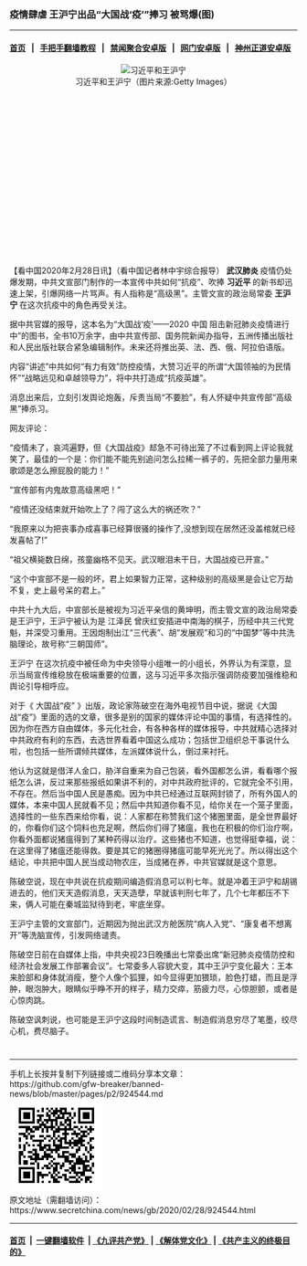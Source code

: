 ### 疫情肆虐 王沪宁出品“大国战‘疫’”捧习 被骂爆(图)
------------------------

#### [首页](https://github.com/gfw-breaker/banned-news/blob/master/README.md) &nbsp;&nbsp;|&nbsp;&nbsp; [手把手翻墙教程](https://github.com/gfw-breaker/guides/wiki) &nbsp;&nbsp;|&nbsp;&nbsp; [禁闻聚合安卓版](https://github.com/gfw-breaker/bn-android) &nbsp;&nbsp;|&nbsp;&nbsp; [网门安卓版](https://github.com/oGate2/oGate) &nbsp;&nbsp;|&nbsp;&nbsp; [神州正道安卓版](https://github.com/SzzdOgate/update) 



<div class="article_right" style="fone-color:#000">
 <p style="text-align:center">
  <img alt="习近平和王沪宁" src="http://img2.secretchina.com/pic/2019/11-4/p2555281a383795926-ss.jpg" style="height:337px; width:600px"/>
  <br>
   习近平和王沪宁（图片来源:Getty Images）
   <span id="hideid" name="hideid" style="color:red;display:none;">
    <span href="https://www.secretchina.com">
    </span>
   </span>
  </br>
 </p>
 <div id="txt-mid1-t21-2017">
  <ins class="adsbygoogle" data-ad-client="ca-pub-1276641434651360" data-ad-slot="2451032099" style="display:inline-block;width:336px;height:280px">
  </ins>
  <div id="SC-22xxx">
  </div>
 </div>
 <p>
  【看中国2020年2月28日讯】（看中国记者林中宇综合报导）
  <strong>
   武汉肺炎
  </strong>
  疫情仍处爆发期，中共文宣部门制作的一本宣传中共如何“抗疫”、吹捧
  <strong>
   <span href="https://www.secretchina.com/news/gb/tag/习近平" target="_blank">
    习近平
   </span>
  </strong>
  的新书却迅速上架，引爆网络一片骂声。有人指称是“高级黑”。主管文宣的政治局常委
  <strong>
   王沪宁
  </strong>
  在这次抗疫中的角色再受关注。
  <span id="hideid" name="hideid" style="color:red;display:none;">
   <span href="https://www.secretchina.com">
   </span>
  </span>
 </p>
 <p>
  据中共官媒的报导，这本名为“大国战‘疫’——2020
  <span href="https://www.secretchina.com" target="_blank">
   中国
  </span>
  阻击新冠肺炎疫情进行中”的图书，全书10万余字，由中共宣传部、国务院新闻办指导，五洲传播出版社和人民出版社联合紧急编辑制作。未来还将推出英、法、西、俄、阿拉伯语版。
 </p>
 <p>
  内容“讲述”中共如何“有力有效”防控疫情，大赞习近平的所谓“大国领袖的为民情怀”“战略远见和卓越领导力”，将中共打造成“抗疫英雄”。
 </p>
 <p>
  消息出来后，立刻引发舆论炮轰，斥责当局“不要脸”，有人怀疑中共宣传部“高级黑”捧杀习。
 </p>
 <p>
  网友评论：
 </p>
 <p>
  “疫情未了，哀鸿遍野，但《大国战疫》𨚫急不可待出笼了不过看到网上评论我就笑了，最佳的一个是：你们能不能先别追问怎么拉稀一裤子的，先把全部力量用来歌颂是怎么擦屁股的能力！”
 </p>
 <p>
  “宣传部有内鬼故意高级黑吧！”
 </p>
 <p>
  “疫情还没结束就开始吹上了？闯了这么大的祸还吹？”
 </p>
 <p>
  “我原来以为把丧事办成喜事已经算很骚的操作了,没想到现在居然还没盖棺就已经发喜帖了!”
 </p>
 <p>
  “祖父横毙数日绵，孩童幽梏不见天。武汉眼泪未干日，大国战疫已开宣。”
 </p>
 <p>
  “这个中宣部不是一般的坏，君上如果智力正常，这种级别的高级黑是会让它万劫不复，史上最号呆的君上。”
 </p>
 <p>
  中共十九大后，中宣部长是被视为习近平亲信的黄坤明，而主管文宣的政治局常委是王沪宁，王沪宁被认为是
  <span href="https://www.secretchina.com/news/gb/tag/江泽民" target="_blank">
   江泽民
  </span>
  曾庆红安插进中南海的棋子，历经中共三代党魁，并深受习重用。王因炮制出江“三代表”、胡“发展观”和习的“中国梦”等中共洗脑理论，故号称“三朝国师”。
 </p>
 <p>
  <span href="https://www.secretchina.com/news/gb/tag/王沪宁" target="_blank">
   王沪宁
  </span>
  在这次抗疫中被任命为中央领导小组唯一的小组长，外界认为有深意，显示当局宣传维稳放在极端重要的位置，这与习近平多次指示强调防疫要加强维稳和舆论引导相呼应。
 </p>
 <p>
  对于《
  <span href="https://www.secretchina.com/news/gb/tag/大国战“疫”" target="_blank">
   大国战“疫”
  </span>
  》出版，政论家陈破空在海外电视节目中说，据说《大国战“疫”》里面的选的文章，很多是别的国家的媒体评论中国的事情，有选择性的。因为你在西方自由媒体，多元化社会，有各种各样的媒体报导，中共就精心选择对中共政府有利的东西，去选世界看着中国这么成功；包括世卫组织总干事说什么啦，也包括一些所谓倾共媒体，左派媒体说什么，倒过来衬托。
 </p>
 <p>
  他认为这就是借洋人金口，胁洋自重来为自己包装，看外国都怎么讲，看看哪个报纸怎么讲，反过来那些报纸如果讲不利的，对中共政府批评的，它就完全不引用，不存在。然后当中国人民是愚痴。因为中共已经通过互联网封锁了，所有外国人的媒体，本来中国人民就看不见；然后中共知道你看不见，给你关在一个笼子里面，选择性的一些东西来给你看，说：人家都在称赞我们这个猪圈里面，是全世界最好的，你看你们这个饲料也充足啊，然后你们得了猪瘟，我也在积极的你们治疗啊，你看外面都说猪瘟得到了某种药得以治疗。这些猪也不知道，也觉得挺幸福，说：在这里得了猪瘟还能得救。要是其它的猪圈得猪瘟可能早死光光了。所以得出这个结论，中共把中国人民当成动物农庄，当成猪在养，中共官媒就是这个意思。
 </p>
 <p>
  陈破空说，现在中共说在抗疫期间编造假消息可以判七年。就是冲着王沪宁和胡锡进去的，他们天天造假消息，天天造孽，早就该判刑七年了，几个七年都压不下来，俩人可能在秦城监狱待到老，牢底坐穿。
 </p>
 <p>
  王沪宁主管的文宣部门，近期因为抛出武汉方舱医院“病人入党”、“康复者不想离开”等洗脑宣传，引发网络谴责。
 </p>
 <p>
  陈破空日前在自媒体上指，中共央视23日晚播出七常委出席“新冠肺炎疫情防控和经济社会发展工作部署会议”。七常委多人容貌大变，其中王沪宁变化最大：王本来脸部和身体就消瘦，整个人像个狐狸，如今显得更加猥琐，脸色打蜡，而且是浮肿，眼泡肿大，眼睛似乎睁不开的样子，精力交瘁，筋疲力尽，心惊胆颤，或者是心惊肉跳。
 </p>
 <p>
  陈破空讽刺说，也可能是王沪宁这段时间制造谎言、制造假消息穷尽了笔墨，绞尽心机，费尽脑子。
  <center>
   <div>
    <div id="txt-mid2-t22-2017" style="display: block;  max-height: 351px;  overflow: hidden;">
     <div id="SC-21xxx">
     </div>
     <ins class="adsbygoogle" data-ad-client="ca-pub-1276641434651360" data-ad-format="auto" data-ad-slot="4301710469" data-full-width-responsive="true" style="display:block">
     </ins>
    </div>
   </div>
  </center>
  <div style="padding-top:12px;">
  </div>
 </p>
</div>

<hr/>
手机上长按并复制下列链接或二维码分享本文章：<br/>
https://github.com/gfw-breaker/banned-news/blob/master/pages/p2/924544.md <br/>
<a href='https://github.com/gfw-breaker/banned-news/blob/master/pages/p2/924544.md'><img src='https://github.com/gfw-breaker/banned-news/blob/master/pages/p2/924544.md.png'/></a> <br/>
原文地址（需翻墙访问）：https://www.secretchina.com/news/gb/2020/02/28/924544.html


------------------------
#### [首页](https://github.com/gfw-breaker/banned-news/blob/master/README.md) &nbsp;|&nbsp; [一键翻墙软件](https://github.com/gfw-breaker/nogfw/blob/master/README.md) &nbsp;| [《九评共产党》](https://github.com/gfw-breaker/9ping.md/blob/master/README.md#九评之一评共产党是什么) | [《解体党文化》](https://github.com/gfw-breaker/jtdwh.md/blob/master/README.md) | [《共产主义的终极目的》](https://github.com/gfw-breaker/gczydzjmd.md/blob/master/README.md)


<img src='http://gfw-breaker.win/banned-news/pages/p2/924544.md' width='0px' height='0px'/>